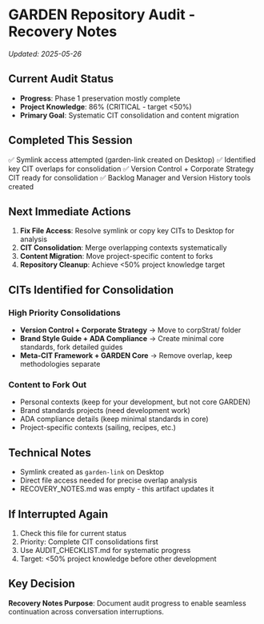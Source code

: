 # GARDEN Repository Audit - Recovery Notes
*Updated: 2025-05-26*

## Current Audit Status
- **Progress**: Phase 1 preservation mostly complete
- **Project Knowledge**: 86% (CRITICAL - target <50%)
- **Primary Goal**: Systematic CIT consolidation and content migration

## Completed This Session
✅ Symlink access attempted (garden-link created on Desktop)
✅ Identified key CIT overlaps for consolidation
✅ Version Control + Corporate Strategy CIT ready for consolidation
✅ Backlog Manager and Version History tools created

## Next Immediate Actions
1. **Fix File Access**: Resolve symlink or copy key CITs to Desktop for analysis
2. **CIT Consolidation**: Merge overlapping contexts systematically
3. **Content Migration**: Move project-specific content to forks
4. **Repository Cleanup**: Achieve <50% project knowledge target

## CITs Identified for Consolidation

### High Priority Consolidations
- **Version Control + Corporate Strategy** → Move to corpStrat/ folder
- **Brand Style Guide + ADA Compliance** → Create minimal core standards, fork detailed guides
- **Meta-CIT Framework + GARDEN Core** → Remove overlap, keep methodologies separate

### Content to Fork Out
- Personal contexts (keep for your development, but not core GARDEN)
- Brand standards projects (need development work)  
- ADA compliance details (keep minimal standards in core)
- Project-specific contexts (sailing, recipes, etc.)

## Technical Notes
- Symlink created as `garden-link` on Desktop
- Direct file access needed for precise overlap analysis
- RECOVERY_NOTES.md was empty - this artifact updates it

## If Interrupted Again
1. Check this file for current status
2. Priority: Complete CIT consolidations first
3. Use AUDIT_CHECKLIST.md for systematic progress
4. Target: <50% project knowledge before other development

## Key Decision
**Recovery Notes Purpose**: Document audit progress to enable seamless continuation across conversation interruptions.